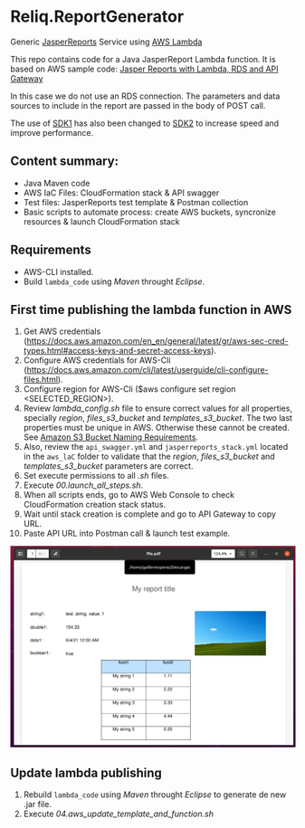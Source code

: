 # Reliq.ReportGenerator
Generic [JasperReports](https://community.jaspersoft.com/project/jasperreports-library) Service using [AWS Lambda](https://aws.amazon.com/es/lambda/)

This repo contains code for a Java JasperReport Lambda function.
It is based on AWS sample code: [Jasper Reports with Lambda, RDS and API Gateway](https://github.com/aws-samples/jasper-reports-with-lambda-rds)

In this case we do not use an RDS connection. The parameters and data sources to include in the report are passed in the body of POST call.

The use of [SDK1](https://github.com/aws/aws-sdk-java) has also been changed to [SDK2](https://github.com/aws/aws-sdk-java-v2) to increase speed and improve performance.

## Content summary:

* Java Maven code
* AWS IaC Files: CloudFormation stack & API swagger
* Test files: JasperReports test template & Postman collection
* Basic scripts to automate process: create AWS buckets, syncronize resources & launch CloudFormation stack

## Requirements
* AWS-CLI installed.
* Build `lambda_code` using *Maven* throught *Eclipse*.

## First time publishing the lambda function in AWS

1. Get AWS credentials (https://docs.aws.amazon.com/en_en/general/latest/gr/aws-sec-cred-types.html#access-keys-and-secret-access-keys).
2. Configure AWS credentials for AWS-Cli (https://docs.aws.amazon.com/cli/latest/userguide/cli-configure-files.html).
3. Configure region for AWS-Cli ($aws configure set region <SELECTED_REGION>).
4. Review *lambda_config.sh* file to ensure correct values for all properties, specially *region*, *files_s3_bucket* and *templates_s3_bucket*. The two last properties must be unique in AWS. Otherwise these cannot be created. See [Amazon S3 Bucket Naming Requirements](https://docs.aws.amazon.com/awscloudtrail/latest/userguide/cloudtrail-s3-bucket-naming-requirements.html).
5. Also, review the `api_swagger.yml` and `jasperreports_stack.yml` located in the `aws_laC` folder to validate that the *region*, *files_s3_bucket* and *templates_s3_bucket* parameters are correct. 
5. Set execute permissions to all *.sh* files.
6. Execute *00.launch_all_steps.sh*.
7. When all scripts ends, go to AWS Web Console to check CloudFormation creation stack status.
8. Wait until stack creation is complete and go to API Gateway to copy URL.
9. Paste API URL into Postman call & launch test example.

![snapshot](lambda_test/snapshot.png)


## Update lambda publishing

1. Rebuild `lambda_code` using *Maven* throught *Eclipse* to generate de new .jar file.
2. Execute *04.aws_update_template_and_function.sh*